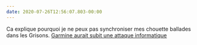 ```yaml
---
date: 2020-07-26T12:56:07.803-00:00
---
```

Ca explique pourquoi je ne peux pas synchroniser mes chouette ballades dans les Grisons. [Garmine aurait subit une attaque informatique](https://www.google.ch/amp/s/www.theverge.com/platform/amp/2020/7/24/21336881/garmin-ransomware-attack-outage-cause "Garmin hit by massive outage after possible ransomware attack - The Verge")
